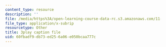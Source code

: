 ```yaml
---
content_type: resource
description: ''
file: /media/https%3A/open-learning-course-data-rc.s3.amazonaws.com/11-601-introduction-to-environmental-policy-and-planning-fall-2016/60fbadf9db73ed256a06e050bcaa777c_p0Brd5vwV_Q.srt
file_type: application/x-subrip
resourcetype: Other
title: 3play caption file
uid: 60fbadf9-db73-ed25-6a06-e050bcaa777c
---
```

